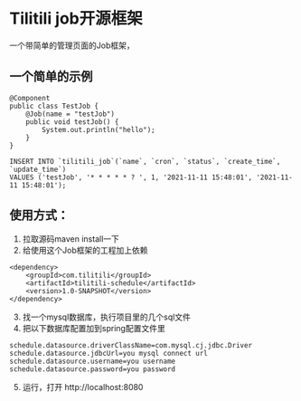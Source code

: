 # Tilitili job开源框架

一个带简单的管理页面的Job框架，

## 一个简单的示例
```
@Component
public class TestJob {
    @Job(name = "testJob")
    public void testJob() {
        System.out.println("hello");
    }
}
```
```
INSERT INTO `tilitili_job`(`name`, `cron`, `status`, `create_time`, `update_time`) 
VALUES ('testJob', '* * * * * ? ', 1, '2021-11-11 15:48:01', '2021-11-11 15:48:01');
```

## 使用方式：
1. 拉取源码maven install一下
2. 给使用这个Job框架的工程加上依赖
```
<dependency>
    <groupId>com.tilitili</groupId>
    <artifactId>tilitili-schedule</artifactId>
    <version>1.0-SNAPSHOT</version>
</dependency>
```
3. 找一个mysql数据库，执行项目里的几个sql文件
4. 把以下数据库配置加到spring配置文件里
```
schedule.datasource.driverClassName=com.mysql.cj.jdbc.Driver
schedule.datasource.jdbcUrl=you mysql connect url
schedule.datasource.username=you username
schedule.datasource.password=you password
```
5. 运行，打开
http://localhost:8080
